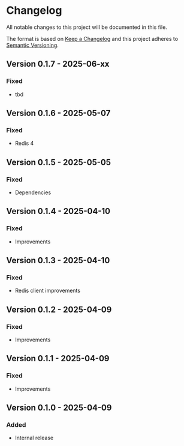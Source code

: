 # Changelog

All notable changes to this project will be documented in this file.

The format is based on [Keep a Changelog](http://keepachangelog.com/en/1.0.0/)
and this project adheres to [Semantic Versioning](http://semver.org/spec/v2.0.0.html).

## Version 0.1.7 - 2025-06-xx

### Fixed

- tbd

## Version 0.1.6 - 2025-05-07

### Fixed

- Redis 4

## Version 0.1.5 - 2025-05-05

### Fixed

- Dependencies

## Version 0.1.4 - 2025-04-10

### Fixed

- Improvements

## Version 0.1.3 - 2025-04-10

### Fixed

- Redis client improvements

## Version 0.1.2 - 2025-04-09

### Fixed

- Improvements

## Version 0.1.1 - 2025-04-09

### Fixed

- Improvements

## Version 0.1.0 - 2025-04-09

### Added

- Internal release
